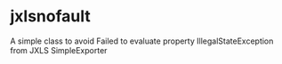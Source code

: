 # jxlsnofault
A simple class to avoid Failed to evaluate property IllegalStateException from JXLS SimpleExporter
